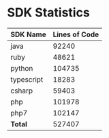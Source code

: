 # SDK Statistics

| SDK Name | Lines of Code |
| -------- | ------------- |
| java | 92240 |
| ruby | 48621 |
| python | 104735 |
| typescript | 18283 |
| csharp | 59403 |
| php | 101978 |
| php7 | 102147 |
| **Total** | 527407 |

